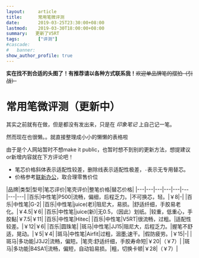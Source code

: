 ```yaml
---
layout:     article
title:      常用笔微评测
date:       2019-03-25T23:30:00+08:00
lastmod:    2019-03-30T18:00:00+08:00
summary:   更新了V5RT
tags:       ["评测"]
#cascade:
#   banner:
show_author_profile: true
---
```


**实在找不到合适的头图了！有推荐请以各种方式联系我！**~~欢迎单品牌笔的摆拍（引战）~~

# 常用笔微评测（更新中）

其实之前就有在做，但是都没有发出来，只是在 *印象笔记* 上自己记一笔。

然而现在也很懒。。就直接整理成小小的懒懒的表格啦

由于是个人网站暂时不想make it public，也暂时想不到别的更新方法，想提建议or新增内容就在下方评论吧！

*   笔芯价格斜体表示适配性较差，删除线表示适配性极差，`-`表示无专用替芯。
*   价格参考[联新办公](https://lianxinbg.tmall.com/)，取合理零售价位

|品牌|类型|型号|笔芯评价|笔壳评价|整笔价格|替芯价格|
|---|---|---|---|---|---|---|---|
|百乐|中性笔|P500|流畅，偏细，后程乏力。|不可换芯，轻。|￥8|-|
|百乐|中性笔|G-2|
|百乐|中性笔|juice(老)|阻尼大，易损。|舒适纤细，手胶易老化。|￥4.5|￥6|
|百乐|中性笔|juice(新)|无0.5，（因此）划纸。|较重，低重心，手胶黏|￥7.5|￥11|
|百乐|中性笔|Hitec|
|百乐|中性笔|V5RT|很流畅，过粗。|适配性较差。|￥12|￥6|
|百乐|圆珠笔|
|斑马|中性笔|JJ15|阻尼大，后程乏力。|握笔不舒适，晃动。|￥5|￥4|
|斑马|中性笔|Airfit|过粗，洇墨;速干。|假防疲劳。|￥15|-|
|斑马|多功能|J3J2|流畅，偏短。|笔壳:舒适纤细，手胶寿命短|￥20|（￥7）|
|斑马|多功能|B4SA1|流畅，偏短，自动铅易损。|粗，切换卡顿|￥28|（￥7）|
